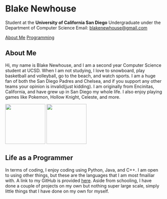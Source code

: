 
# Blake Newhouse
Student at the **University of California San Diego**
Undergraduate under the Department of Computer Science
Email: blakenewhouse@gmail.com 

[About Me](#about-me) [Programming](#life-as-a-programmer)

## About Me
Hi, my name is Blake Newhouse, and I am a second year Computer Science student at UCSD. When I am not studying, I love to snowboard, play basketball and volleyball, go to the beach, and watch sports.
I am a huge fan of both the San Diego Padres and Chelsea, and if you support any other teams your opinion is invalid(just kidding). I am originally from Encinitas, California, and have grew up in San Diego my whole life. I also enjoy playing games like Pokemon, Hollow Knight, Celeste, and more.

<img src="https://github.com/user-attachments/assets/35a9144a-6058-4c0c-b811-8214855cd437" width="128">
    
<img src="https://github.com/user-attachments/assets/bde4fd6a-87d5-4a2c-bad5-2a6730f0ca68" width="128">

## Life as a Programmer
In terms of coding, I enjoy coding using Python, Java, and C++. I am open to using other things, but these are the languages that I am most fmailiar with. A link to my GitHub is provided [here](https://github.com/blakenewhouse). Aside from schooling, I have done a couple of projects on my own but nothing super large scale, simply little things that I have done on my own for myself.
